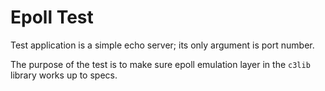 
Epoll Test
==========

Test application is a simple echo server; its only argument is port number.

The purpose of the test is to make sure epoll emulation layer in the `c3lib` 
library works up to specs.
